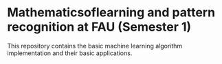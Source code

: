 # Mathematicsoflearning and pattern recognition at FAU (Semester 1)
This repository contains the basic machine learning algorithm implementation and their basic applications.
